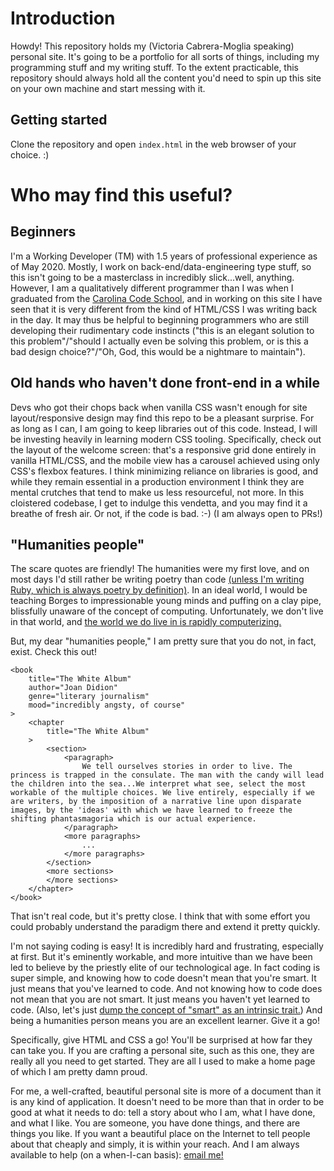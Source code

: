 # Introduction 

Howdy! This repository holds my (Victoria Cabrera-Moglia speaking) personal site. It's going to be a portfolio for all sorts of things, including my programming stuff and my writing stuff. To the extent practicable, this repository should always hold all the content you'd need to spin up this site on your own machine and start messing with it. 

## Getting started
Clone the repository and open `index.html` in the web browser of your choice. :) 

# Who may find this useful? 

## Beginners

I'm a Working Developer (TM) with 1.5 years of professional experience as of May 2020. Mostly, I work on back-end/data-engineering type stuff, so this isn't going to be a masterclass in incredibly slick...well, anything. However, I am a qualitatively different programmer than I was when I graduated from the <a href="www.carolinacodeschool.com"> Carolina Code School</a>, and in working on this site I have seen that it is very different from the kind of HTML/CSS I was writing back in the day. It may thus be helpful to beginning programmers who are still developing their rudimentary code instincts ("this is an elegant solution to this problem"/"should I actually even be solving this problem, or is this a bad design choice?"/"Oh, God, this would be a nightmare to maintain").

## Old hands who haven't done front-end in a while

Devs who got their chops back when vanilla CSS wasn't enough for site layout/responsive design may find this repo to be a pleasant surprise. For as long as I can, I am going to keep libraries out of this code. Instead, I will be investing heavily in learning modern CSS tooling. Specifically, check out the layout of the welcome screen: that's a responsive grid done entirely in vanilla HTML/CSS, and the mobile view has a carousel achieved using only CSS's flexbox features. I think minimizing reliance on libraries is good, and while they remain essential in a production environment I think they are mental crutches that tend to make us less resourceful, not more. In this cloistered codebase, I get to indulge this vendetta, and you may find it a breathe of fresh air. Or not, if the code is bad. :-) (I am always open to PRs!) 

## "Humanities people"

The scare quotes are friendly! The humanities were my first love, and on most days I'd still rather be writing poetry than code <a href="https://google.com/search?&q=ruby+is+the+greatest">(unless I'm writing Ruby, which is always poetry by definition)</a>. In an ideal world, I would be teaching Borges to impressionable young minds and puffing on a clay pipe, blissfully unaware of the concept of computing. Unfortunately, we don't live in that world, and <a href="https://a16z.com/2011/08/20/why-software-is-eating-the-world/">the world we do live in is rapidly computerizing.</a> 

But, my dear "humanities people," I am pretty sure that you do not, in fact, exist. Check this out! 

	<book
		title="The White Album"
		author="Joan Didion"
		genre="literary journalism"
		mood="incredibly angsty, of course"
	>
		<chapter
			title="The White Album"
		>
			<section>
				<paragraph>
					We tell ourselves stories in order to live. The princess is trapped in the consulate. The man with the candy will lead the children into the sea...We interpret what see, select the most workable of the multiple choices. We live entirely, especially if we are writers, by the imposition of a narrative line upon disparate images, by the 'ideas' with which we have learned to freeze the shifting phantasmagoria which is our actual experience.
				</paragraph>
				<more paragraphs>
					...
				</more paragraphs>
			</section>
			<more sections>
			</more sections>
		</chapter>
	</book>

That isn't real code, but it's pretty close. I think that with some effort you could probably understand the paradigm there and extend it pretty quickly. 

I'm not saying coding is easy! It is incredibly hard and frustrating, especially at first. But it's eminently workable, and more intuitive than we have been led to believe by the priestly elite of our technological age. In fact coding is super simple, and knowing how to code doesn't mean that you're smart. It just means that you've learned to code. And not knowing how to code does not mean that you are not smart. It just means you haven't yet learned to code. (Also, let's just <a href="https://www.theatlantic.com/education/archive/2015/06/the-s-word/397205/?utm_source=share&utm_campaign=share">dump the concept of "smart" as an intrinsic trait.</a>) And being a humanities person means you are an excellent learner. Give it a go!

Specifically, give HTML and CSS a go! You'll be surprised at how far they can take you. If you are crafting a personal site, such as this one, they are really all you need to get started. They are all I used to make a home page of which I am pretty damn proud. 

For me, a well-crafted, beautiful personal site is more of a document than it is any kind of application. It doesn't need to be more than that in order to be good at what it needs to do: tell a story about who I am, what I have done, and what I like. You are someone, you have done things, and there are things you like. If you want a beautiful place on the Internet to tell people about that cheaply and simply, it is within your reach. And I am always available to help (on a when-I-can basis): <a href="victoria.cabrera.dev@gmail.com"> email me! </a> 
